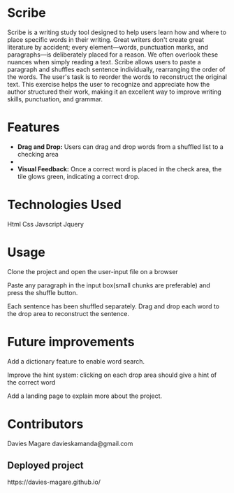 <html>
<h1>Scribe</h1>
<p>Scribe is a writing study tool designed to help users learn how and where to
place specific words in their writing. Great writers don't create great literature
by accident; every element—words, punctuation marks, and paragraphs—is
deliberately placed for a reason. We often overlook these nuances when simply reading a
text.  Scribe allows users to paste a paragraph and shuffles each sentence
individually, rearranging the order of the words. The user's task is to reorder the words to
reconstruct the original text. This exercise helps the user to recognize and appreciate
how the author structured their work, making it an excellent way to improve
writing skills, punctuation, and grammar.</p>
<h1>Features</h1>
<ul>
  <li><b>Drag and Drop:</b> Users can drag and drop words from a shuffled list to a checking area<li>
  <li><b>Visual Feedback:</b> Once a correct word is placed in the check area, the tile glows green, indicating a correct drop.</li>
</ul>
<h1>Technologies Used</h1>
<p>Html Css Javscript Jquery</p>
<h1>Usage</h1>
<p>Clone the project and open the user-input file on a browser</p>
<p>Paste any paragraph in the input box(small chunks are preferable) and press the shuffle button.</p>
<p>Each sentence has been shuffled separately. Drag and drop each word to the drop area to reconstruct the sentence.</p>
<h1>Future improvements</h1>
<p>Add a dictionary feature to enable word search.</p>
<p>Improve the hint system: clicking on each drop area should give a hint of the correct word</p>
<p>Add a landing page to explain more about the project.</p>
<h1>Contributors</h1>
<p>Davies Magare davieskamanda@gmail.com</p>
<h2>Deployed project</h2>
<p>https://davies-magare.github.io/</p>

